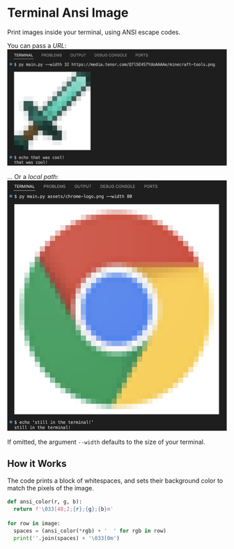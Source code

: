 # Terminal Ansi Image

Print images inside your terminal, using ANSI escape codes.

You can pass a *URL*:
![image](assets/screenshot-minecraft-tool.png)

... Or a *local path*:
![image](assets/screenshot-chrome-logo.png)

If omitted, the argument `--width` defaults to the size of your terminal.

## How it Works

The code prints a block of whitespaces, and sets their background color to match the pixels of the image.

```py
def ansi_color(r, g, b):
  return f'\033[48;2;{r};{g};{b}m'

for row in image:
  spaces = (ansi_color(*rgb) + '  ' for rgb in row)
  print(''.join(spaces) + '\033[0m')
```